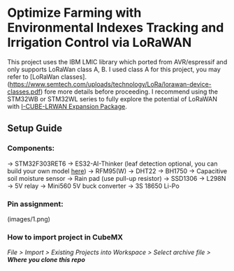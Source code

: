 # Optimize Farming with Environmental Indexes Tracking and Irrigation Control via LoRaWAN
This project uses the IBM LMIC library which ported from AVR/espressif and only supports LoRaWan class A, B. I used class A for this project, you may  refer to [LoRaWan classes].(https://www.semtech.com/uploads/technology/LoRa/lorawan-device-classes.pdf) fore more details before proceeding.
I recommend using the STM32WB or STM32WL series to fully explore the potential of LoRaWAN with [I-CUBE-LRWAN Expansion Package](https://www.st.com/en/embedded-software/i-cube-lrwan.html).
## Setup Guide
### Components:
-> STM32F303RET6
-> ES32-AI-Thinker (leaf detection optional, you can build your own model [here](https://edgeimpulse.com/))
-> RFM95(W)
-> DHT22
-> BH1750
-> Capacitive soil moisture sensor
-> Rain pad (use pull-up resistor)
-> SSD1306
-> L298N
-> 5V relay
-> Mini560 5V buck converter
-> 3S 18650 Li-Po
### Pin assignment:
(images/1.png)
### How to import project in CubeMX
 _File > Import > Existing Projects into Workspace > Select archive file > ***Where you clone this repo***_

 
